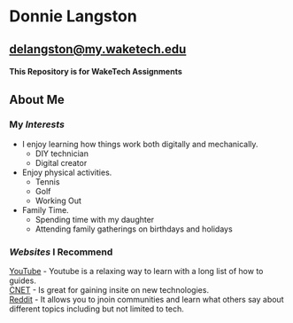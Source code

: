 # Donnie Langston

## delangston@my.waketech.edu

#### This Repository is for WakeTech Assignments

## About Me

### My **_Interests_**

- I enjoy learning how things work both digitally and mechanically.
  - DIY technician
  - Digital creator
- Enjoy physical activities.
  - Tennis
  - Golf
  - Working Out
- Family Time.
  - Spending time with my daughter
  - Attending family gatherings on birthdays and holidays

### **_Websites_** I Recommend

[YouTube](https://youtube.com) - Youtube is a relaxing way to learn with a long list of how to guides.  
[CNET](https://cnet.com) - Is great for gaining insite on new technologies.  
[Reddit](https://reddit.com) - It allows you to jnoin communities and learn what others say about different topics including but not limited to tech.
